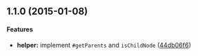 ## 1.1.0 (2015-01-08)


#### Features

* **helper:** implement `#getParents` and `isChildNode` ([44db06f6](https://github.com/azu/textlint-rule-helper/commit/44db06f683ac9b735272e5c5e4c5b18ba2abfda3))



